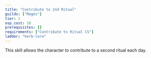 ```yaml
---
title: "Contribute to 2nd Ritual"
guilds: ["Mages"]
tier: 1
osp_cost: 10
prerequisites: []
requirements: ["Contribute to Ritual CS"]
ladder: "herb-lore"
---
```

This skill allows the character to contribute to a second ritual each day.